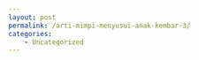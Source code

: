 ```yaml
---
layout: post
permalink: /arti-mimpi-menyusui-anak-kembar-3/
categories:
    - Uncategorized
---
```


